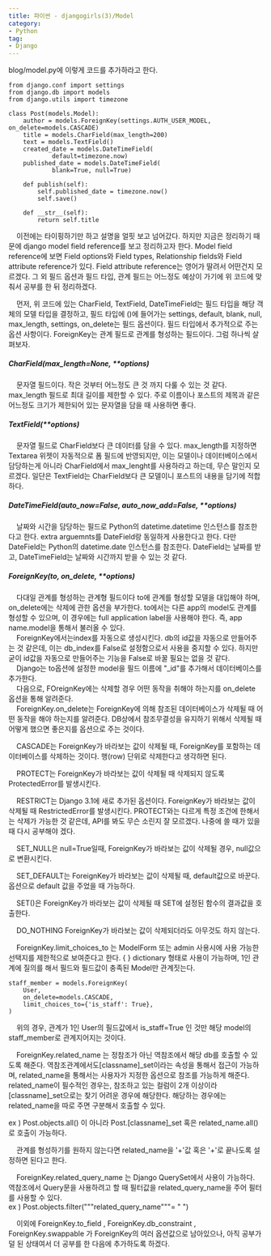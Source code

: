 ```yaml
---
title: 파이썬 - djangogirls(3)/Model
category:
- Python
tag:
- Django
---
```


blog/model.py에 이렇게 코드를 추가하라고 한다.


    from django.conf import settings
    from django.db import models
    from django.utils import timezone

    class Post(models.Model):
        author = models.ForeignKey(settings.AUTH_USER_MODEL, on_delete=models.CASCADE)
        title = models.CharField(max_length=200)
        text = models.TextField()
        created_date = models.DateTimeField(
                default=timezone.now)
        published_date = models.DateTimeField(
                blank=True, null=True)

        def publish(self):
            self.published_date = timezone.now()
            self.save()

        def __str__(self):
            return self.title

&nbsp;&nbsp;&nbsp;&nbsp;이전에는 타이핑하기만 하고 설명을 얼핏 보고 넘어갔다. 하지만 지금은 정리하기 때문에 django model field reference를 보고 정리하고자 한다.
Model field reference에 보면 Field options와 Field types, Relationship fields와 Field attribute reference가 있다. Field attribute reference는 영어가 딸려서 어떤건지 모르겠다. 그 외 필드 옵션과 필드 타입, 관계 필드는 어느정도 예상이 가기에 위 코드에 맞춰서 공부를 한 뒤 정리하겠다.

&nbsp;&nbsp;&nbsp;&nbsp;먼저, 위 코드에 있는 CharField, TextField, DateTimeField는 필드 타입을 해당 객체의 모델 타입을 결정하고, 필드 타입에 ()에 들어가는 settings, default, blank, null, max_length, settings, on_delete는 필드 옵션이다. 필드 타입에서 추가적으로 주는 옵션 사항이다.
ForeignKey는 관계 필드로 관계를 형성하는 필드이다. 그럼 하나씩 살펴보자.

##### CharField(max_length=None, **options)
&nbsp;&nbsp;&nbsp;&nbsp;문자열 필드이다. 작은 것부터 어느정도 큰 것 까지 다룰 수 있는 것 같다. max_length 필드로 최대 길이를 제한할 수 있다. 주로 이름이나 포스트의 제목과 같은 어느정도 크기가 제한되어 있는 문자열을 담을 때 사용하면 좋다.

##### TextField(**options)
&nbsp;&nbsp;&nbsp;&nbsp;문자열 필드로 CharField보다 큰 데이터를 담을 수 있다. max_length를 지정하면 Textarea 위젯이 자동적으로 폼 필드에 반영되지만, 이는 모델이나 데이터베이스에서 담당하는게 아니라 CharField에서 max_lenght를 사용하라고 하는데, 무슨 말인지 모르겠다. 일단은 TextField는 CharField보다 큰 모델이니 포스트의 내용을 담기에 적합하다.

##### DateTimeField(auto_now=False, auto_now_add=False, **options)
&nbsp;&nbsp;&nbsp;&nbsp;날짜와 시간을 담당하는 필드로 Python의 datetime.datetime 인스턴스를 참조한다고 한다. extra arguemnts를 DateField랑 동일하게 사용한다고 한다. 다만 DateField는 Python의 datetime.date 인스턴스를 참조한다. DateField는 날짜를 받고, DateTimeField는 날짜와 시간까지 받을 수 있는 것 같다.

##### ForeignKey(to, on_delete, **options)
&nbsp;&nbsp;&nbsp;&nbsp;다대일 관계를 형성하는 관계형 필드이다 to에 관계를 형성할 모델을 대입해야 하며, on_delete에는 삭제에 관한 옵션을 부가한다. to에서는 다른 app의 model도 관계를 형성할 수 있으며, 이 경우에는 full application label을 사용해야 한다. 즉, app name.model을 통해서 불러올 수 있다.   
&nbsp;&nbsp;&nbsp;&nbsp;ForeignKey에서는index를 자동으로 생성시킨다. db의 id값을 자동으로 만들어주는 것 같은데, 이는 db_index를 False로 설정함으로서 사용을 중지할 수 있다. 하지만 굳이 id값을 자동으로 만들어주는 기능을 False로 바꿀 필요는 없을 것 같다.   
&nbsp;&nbsp;&nbsp;&nbsp;Django는 to옵션에 설정한 model을 필드 이름에 "_id"를 추가해서 데이터베이스를 추가한다.   
&nbsp;&nbsp;&nbsp;&nbsp;다음으로, FOreignKey에는 삭제할 경우 어떤 동작을 취해야 하는지를 on_delete 옵션을 통해 알려준다.   
&nbsp;&nbsp;&nbsp;&nbsp;ForeignKey.on_delete는 ForeignKey에 의해 참조된 데이터베이스가 삭제될 때 어떤 동작을 해야 하는지를 알려준다. DB상에서 참조무결성을 유지하기 위해서 삭제될 때 어떻게 했으면 좋은지를 옵션으로 주는 것이다.

&nbsp;&nbsp;&nbsp;&nbsp;CASCADE는 ForeignKey가 바라보는 값이 삭제될 때, ForeignKey를 포함하는 데이터베이스를 삭제하는 것이다. 행(row) 단위로 삭제한다고 생각하면 된다.

&nbsp;&nbsp;&nbsp;&nbsp;PROTECT는 ForeignKey가 바라보는 값이 삭제될 때 삭제되지 않도록 ProtectedError를 발생시킨다.

&nbsp;&nbsp;&nbsp;&nbsp;RESTRICT는 Django 3.1에 새로 추가된 옵션이다. ForeignKey가 바라보는 값이 삭제될 때 RestrictedError를 발생시킨다. PROTECT와는 다르게 특정 조건에 한해서는 삭제가 가능한 것 같은데, API를 봐도 무슨 소린지 잘 모르겠다. 나중에 쓸 때가 있을 때 다시 공부해야 겠다.

&nbsp;&nbsp;&nbsp;&nbsp;SET_NULL은 null=True일때, ForeignKey가 바라보는 값이 삭제될 경우, null값으로 변환시킨다.

&nbsp;&nbsp;&nbsp;&nbsp;SET_DEFAULT는 ForeignKey가 바라보는 값이 삭제될 때, default값으로 바꾼다. 옵션으로 default 값을 주었을 때 가능하다. 

&nbsp;&nbsp;&nbsp;&nbsp;SET()은 ForeignKey가 바라보는 값이 삭제될 때 SET에 설정된 함수의 결과값을 호출한다.

&nbsp;&nbsp;&nbsp;&nbsp;DO_NOTHING ForeignKey가 바라보는 값이 삭제되더라도 아무것도 하지 않는다.

&nbsp;&nbsp;&nbsp;&nbsp;ForeignKey.limit_choices_to 는 ModelForm 또는 admin 사용시에 사용 가능한 선택지를 제한적으로 보여준다고 한다. { } dictionary 형태로 사용이 가능하며, 1인 관계에 질의를 해서 필드와 필드값이 충족된 Model만 관계짓는다.

    staff_member = models.ForeignKey(
        User,
        on_delete=models.CASCADE,
        limit_choices_to={'is_staff': True},
    )

&nbsp;&nbsp;&nbsp;&nbsp;위의 경우, 관계가 1인 User의 필드값에서 is_staff=True 인 것만 해당 model의 staff_member로 관계지어지는 것이다.

&nbsp;&nbsp;&nbsp;&nbsp;ForeignKey.related_name 는 정참조가 아닌 역참조에서 해당 db를 호출할 수 있도록 해준다. 역참조관계에서도[classname]_set이라는 속성을 통해서 접근이 가능하며, related_name을 통해서는 사용자가 지정한 옵션으로 참조를 가능하게 해준다. related_name이 필수적인 경우는, 참조하고 있는 컬럼이 2개 이상이라 [classname]_set으로는 찾기 어려운 경우에 해당한다. 해당하는 경우에는 related_name을 따로 주면 구분해서 호출할 수 있다.

ex ) Post.objects.all() 이 아니라 Post.[classname]_set 혹은 related_name.all()로 호출이 가능하다.

&nbsp;&nbsp;&nbsp;&nbsp;관계를 형성하기를 원하지 않는다면 related_name을 '+'값 혹은 '+'로 끝나도록 설정하면 된다고 한다.

&nbsp;&nbsp;&nbsp;&nbsp;ForeignKey.related_query_name 는 Django QuerySet에서 사용이 가능하다. 역참조에서 Query문을 사용하려고 할 때 필터값을 related_query_name을 주어 필터를 사용할 수 있다.   
ex ) Post.objects.filter("""related_query_name"""= " ")

&nbsp;&nbsp;&nbsp;&nbsp;이외에 ForeignKey.to_field , ForeignKey.db_constraint , ForeignKey.swappable 가 ForeignKey의 여러 옵션값으로 남아있으나, 아직 공부가 덜 된 상태여서 더 공부를 한 다음에 추가하도록 하겠다.
